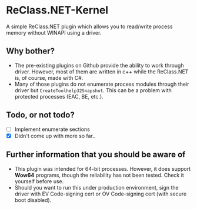 # ReClass.NET-Kernel

A simple ReClass.NET plugin which allows you to read/write process memory without WINAPI using a driver.

## Why bother?

* The pre-existing plugins on Github provide the ability to work through driver. However, most of them are written in c++ while the ReClass.NET is, of course, made with C#.
* Many of those plugins do not enumerate process modules through their driver but `CreateToolhelp32Snapshot`. This can be a problem with protected processes (EAC, BE, etc.).

## Todo, or not todo?
- [ ] Implement enumerate sections
- [x] Didn't come up with more so far..

## Further information that you should be aware of
* This plugin was intended for 64-bit processes. However, it does support **Wow64** programs, though the reliability has not been tested. Check it yourself before use.
* Should you want to run this under production environment, sign the driver with EV Code-signing cert or OV Code-signing cert (with secure boot disabled).
